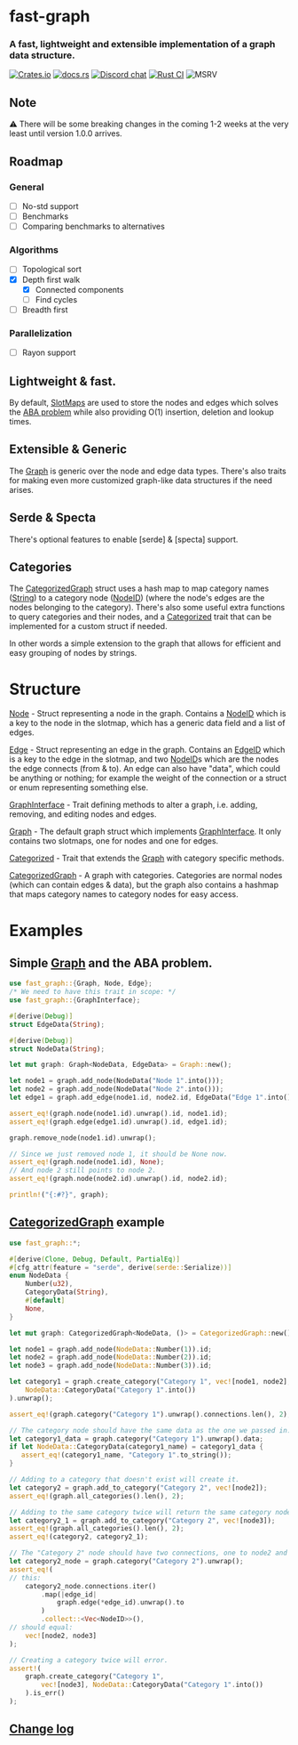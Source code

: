 fast-graph
=========
### A fast, lightweight and extensible implementation of a graph data structure.

[![Crates.io][crates-badge]][crates-url]
[![docs.rs][docsrs-badge]][docsrs-url]
[![Discord chat][discord-badge]][discord-url]
[![Rust CI](https://github.com/henke443/fast-graph/actions/workflows/rust-ci.yml/badge.svg)](https://github.com/henke443/fast-graph/actions/workflows/rust-ci.yml)
![MSRV][msrv-badge]

## Note
 ⚠️ There will be some breaking changes in the coming 1-2 weeks at the very least until version 1.0.0 arrives.

## Roadmap
### General
- [ ] No-std support 
- [ ] Benchmarks 
- [ ] Comparing benchmarks to alternatives 

### Algorithms
- [ ] Topological sort 
- [x] Depth first walk
    - [x] Connected components
    - [ ] Find cycles 
- [ ] Breadth first 

### Parallelization
- [ ] Rayon support 


## Lightweight & fast.
By default, [SlotMaps](https://docs.rs/slotmap/latest/slotmap/index.html) are used to store the nodes and edges which solves the [ABA problem] while also providing O(1) insertion, deletion and lookup times.

 [ABA problem]: https://en.wikipedia.org/wiki/ABA_problem
 
## Extensible & Generic

The [Graph] is generic over the node and edge data types. There's also traits for making even more customized graph-like data structures if the need arises.

[`std::HashMap`]: https://doc.rust-lang.org/std/collections/struct.HashMap.html

## Serde & Specta

There's optional features to enable [serde] & [specta] support.

## Categories

The [CategorizedGraph] struct uses a hash map to map category names ([String](https://doc.rust-lang.org/std/string/index.html)) to a category node ([NodeID]) (where the node's edges are the nodes belonging to the category).
There's also some useful extra functions to query categories and their nodes, and a [Categorized] trait that can be implemented for a custom struct if needed.

In other words a simple extension to the graph that allows for efficient and easy grouping of nodes by strings.

# Structure
[Node] - Struct representing a node in the graph. Contains a [NodeID] which is a key to the node in the slotmap, which has a generic data field and a list of edges.

[Edge] - Struct representing an edge in the graph. Contains an [EdgeID] which is a key to the edge in the slotmap, and two [NodeID]s which are the nodes the edge connects (from & to). An edge can also have "data", which could be anything or nothing; for example the weight of the connection or a struct or enum representing something else.

[GraphInterface] - Trait defining methods to alter a graph, i.e. adding, removing, and editing nodes and edges.

[Graph] - The default graph struct which implements [GraphInterface]. It only contains two slotmaps, one for nodes and one for edges.

[Categorized] - Trait that extends the [Graph] with category specific methods.

[CategorizedGraph] - A graph with categories. Categories are normal nodes (which can contain edges & data), but the graph also contains a hashmap that maps category names to category nodes for easy access.

# Examples

## Simple [Graph] and the ABA problem.

 ```rs
 use fast_graph::{Graph, Node, Edge};
 /* We need to have this trait in scope: */
 use fast_graph::{GraphInterface};

 #[derive(Debug)]
 struct EdgeData(String);
 
 #[derive(Debug)]
 struct NodeData(String);

 let mut graph: Graph<NodeData, EdgeData> = Graph::new();

 let node1 = graph.add_node(NodeData("Node 1".into()));
 let node2 = graph.add_node(NodeData("Node 2".into()));
 let edge1 = graph.add_edge(node1.id, node2.id, EdgeData("Edge 1".into()));

 assert_eq!(graph.node(node1.id).unwrap().id, node1.id);
 assert_eq!(graph.edge(edge1.id).unwrap().id, edge1.id);

 graph.remove_node(node1.id).unwrap();

 // Since we just removed node 1, it should be None now.
 assert_eq!(graph.node(node1.id), None);
 // And node 2 still points to node 2.
 assert_eq!(graph.node(node2.id).unwrap().id, node2.id);

 println!("{:#?}", graph);

 ```

 ## [CategorizedGraph] example
 ```rs
 use fast_graph::*;

 #[derive(Clone, Debug, Default, PartialEq)]
 #[cfg_attr(feature = "serde", derive(serde::Serialize))]
 enum NodeData {
     Number(u32),
     CategoryData(String),
     #[default]
     None,
 }

 let mut graph: CategorizedGraph<NodeData, ()> = CategorizedGraph::new();

 let node1 = graph.add_node(NodeData::Number(1)).id;
 let node2 = graph.add_node(NodeData::Number(2)).id;
 let node3 = graph.add_node(NodeData::Number(3)).id;

 let category1 = graph.create_category("Category 1", vec![node1, node2],
     NodeData::CategoryData("Category 1".into())
 ).unwrap();
 
 assert_eq!(graph.category("Category 1").unwrap().connections.len(), 2);
 
 // The category node should have the same data as the one we passed in.
 let category1_data = graph.category("Category 1").unwrap().data;
 if let NodeData::CategoryData(category1_name) = category1_data {
    assert_eq!(category1_name, "Category 1".to_string());
 }
 
 // Adding to a category that doesn't exist will create it. 
 let category2 = graph.add_to_category("Category 2", vec![node2]);
 assert_eq!(graph.all_categories().len(), 2);
 
 // Adding to the same category twice will return the same category node.
 let category2_1 = graph.add_to_category("Category 2", vec![node3]);
 assert_eq!(graph.all_categories().len(), 2);
 assert_eq!(category2, category2_1);
 
 // The "Category 2" node should have two connections, one to node2 and one to node3.
 let category2_node = graph.category("Category 2").unwrap();
 assert_eq!(
 // this:
     category2_node.connections.iter()
         .map(|edge_id|
             graph.edge(*edge_id).unwrap().to
         )
         .collect::<Vec<NodeID>>(),
 // should equal:
     vec![node2, node3]
 );

 // Creating a category twice will error.
 assert!(
     graph.create_category("Category 1",
         vec![node3], NodeData::CategoryData("Category 1".into())
     ).is_err()
 );
 ```

## [Change log](CHANGELOG.md)


[Graph]: https://docs.rs/fast-graph/latest/fast_graph/struct.Graph.html
[Node]: https://docs.rs/fast-graph/latest/fast_graph/node/struct.Node.html
[NodeID]: https://docs.rs/fast-graph/latest/fast_graph/node/struct.NodeID.html
[Edge]: https://docs.rs/fast-graph/latest/fast_graph/edge/struct.Edge.html
[EdgeID]: https://docs.rs/fast-graph/latest/fast_graph/edge/struct.EdgeID.html
[GraphInterface]: https://docs.rs/fast-graph/latest/fast_graph/graph_interface/trait.GraphInterface.html
[Categorized]: https://docs.rs/fast-graph/latest/fast_graph/categories/trait.Categorized.html
[CategorizedGraph]: https://docs.rs/fast-graph/latest/fast_graph/categories/struct.CategorizedGraph.html


[API documentation]: https://docs.rs/fast-graph/
[docsrs-badge]: https://img.shields.io/docsrs/fast-graph
[docsrs-url]: https://docs.rs/fast-graph/latest/fast_graph
[crates-badge]: https://img.shields.io/crates/v/fast-graph.svg
[crates-url]: https://crates.io/crates/fast-graph
[discord-badge]:  https://img.shields.io/discord/1225406740070404148?logo=discord&style=flat
[discord-url]: https://discord.gg/HFesdB4c
[msrv-badge]: https://img.shields.io/badge/rustc-1.75+-blue.svg
[RELEASES]: RELEASES.rst
